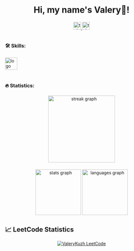   <h1 align="center">Hi, my name's Valery👋!</h1>

  ###

  <div align="center">
    <a href="https://t.me/valery_kuzh" target="_blank">
      <img src="https://img.shields.io/badge/Telegram-008FC7" height="25" alt="telegram logo"  />
    </a>
    <a href="https://www.linkedin.com/in/valery-kuzhovnik-5954b8307/" target="_blank">
      <img src="https://img.shields.io/badge/LinkedIn-004088" height="25" alt="telegram logo"  />
    </a>
  </div>

  #
  ###

  <h3 align="left">🛠 Skills:</h3>

  ###

  <div align="left">
    <img src="https://skillicons.dev/icons?i=cs,dotnet,git,css,html,js" height="40" alt="logo"  />
    <img width="12" />
  </div>

  ###
  #
  ###

  <h3 align="left">🔥   Statistics:</h3>

  ###


  <div align="center">
    <img src="https://streak-stats.demolab.com?user=ValeryKuzh&locale=en&mode=daily&theme=dark&hide_border=false&border_radius=5&order=3" height="220" alt="streak graph"  />
  </div>

  ###

  <div align="center">
    <img src="https://github-readme-stats.vercel.app/api?username=ValeryKuzh&hide_title=false&hide_rank=false&show_icons=true&include_all_commits=true&count_private=true&disable_animations=false&theme=dracula&locale=en&hide_border=false&order=1" height="150" alt="stats graph"  />
    <img src="https://github-readme-stats.vercel.app/api/top-langs?username=ValeryKuzh&locale=en&hide_title=false&layout=compact&card_width=320&langs_count=5&theme=dracula&hide_border=false&order=2" height="150" alt="languages graph"  />
  </div>

  ###

  ## 📈 LeetCode Statistics
  <div align="center">
    <a href = "https://leetcode.com/u/Valery_Kuzh/">
      <img src="https://leetcode-stats-six.vercel.app/api?username=Valery_Kuzh&theme=dark" alt=" ValeryKuzh LeetCode ">
    </a>
  </div>

  ###


